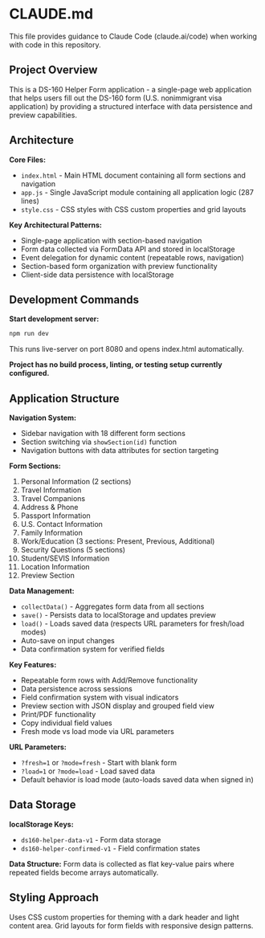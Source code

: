 # CLAUDE.md

This file provides guidance to Claude Code (claude.ai/code) when working with code in this repository.

## Project Overview

This is a DS-160 Helper Form application - a single-page web application that helps users fill out the DS-160 form (U.S. nonimmigrant visa application) by providing a structured interface with data persistence and preview capabilities.

## Architecture

**Core Files:**
- `index.html` - Main HTML document containing all form sections and navigation
- `app.js` - Single JavaScript module containing all application logic (287 lines)
- `style.css` - CSS styles with CSS custom properties and grid layouts

**Key Architectural Patterns:**
- Single-page application with section-based navigation
- Form data collected via FormData API and stored in localStorage
- Event delegation for dynamic content (repeatable rows, navigation)
- Section-based form organization with preview functionality
- Client-side data persistence with localStorage

## Development Commands

**Start development server:**
```bash
npm run dev
```
This runs live-server on port 8080 and opens index.html automatically.

**Project has no build process, linting, or testing setup currently configured.**

## Application Structure

**Navigation System:**
- Sidebar navigation with 18 different form sections
- Section switching via `showSection(id)` function
- Navigation buttons with data attributes for section targeting

**Form Sections:**
1. Personal Information (2 sections)
2. Travel Information
3. Travel Companions
4. Address & Phone
5. Passport Information
6. U.S. Contact Information
7. Family Information
8. Work/Education (3 sections: Present, Previous, Additional)
9. Security Questions (5 sections)
10. Student/SEVIS Information
11. Location Information
12. Preview Section

**Data Management:**
- `collectData()` - Aggregates form data from all sections
- `save()` - Persists data to localStorage and updates preview
- `load()` - Loads saved data (respects URL parameters for fresh/load modes)
- Auto-save on input changes
- Data confirmation system for verified fields

**Key Features:**
- Repeatable form rows with Add/Remove functionality
- Data persistence across sessions
- Field confirmation system with visual indicators
- Preview section with JSON display and grouped field view
- Print/PDF functionality
- Copy individual field values
- Fresh mode vs load mode via URL parameters

**URL Parameters:**
- `?fresh=1` or `?mode=fresh` - Start with blank form
- `?load=1` or `?mode=load` - Load saved data
- Default behavior is load mode (auto-loads saved data when signed in)

## Data Storage

**localStorage Keys:**
- `ds160-helper-data-v1` - Form data storage
- `ds160-helper-confirmed-v1` - Field confirmation states

**Data Structure:**
Form data is collected as flat key-value pairs where repeated fields become arrays automatically.

## Styling Approach

Uses CSS custom properties for theming with a dark header and light content area. Grid layouts for form fields with responsive design patterns.